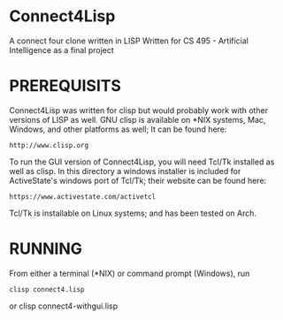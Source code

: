 # Connect4Lisp
A connect four clone written in LISP
Written for CS 495 - Artificial Intelligence as a final project

# PREREQUISITS

Connect4Lisp was written for clisp but would probably work with
other versions of LISP as well. GNU clisp is available on *NIX systems,
Mac, Windows, and other platforms as well; It can be found here:

	http://www.clisp.org
	
To run the GUI version of Connect4Lisp, you will need Tcl/Tk
installed as well as clisp. In this directory a windows installer
is included for ActiveState's windows port of Tcl/Tk; their website
can be found here:

	https://www.activestate.com/activetcl
	
Tcl/Tk is installable on Linux systems; and has been tested on Arch.

# RUNNING
From either a terminal (*NIX) or command prompt (Windows), run

	clisp connect4.lisp
or
	clisp connect4-withgui.lisp


